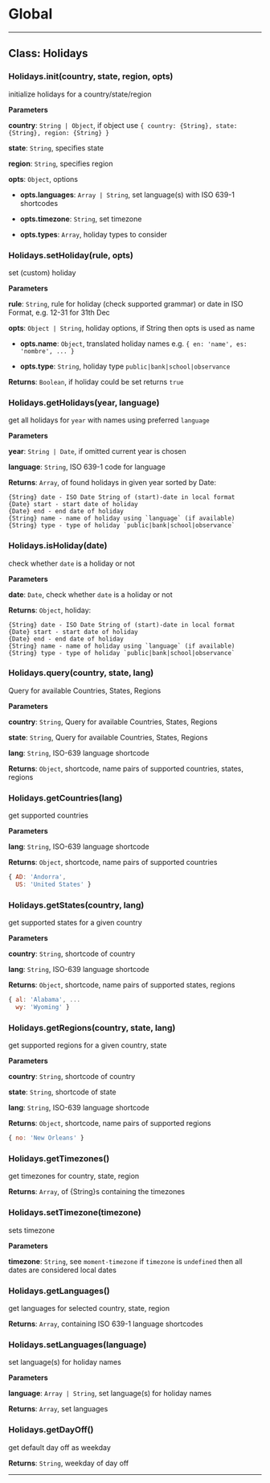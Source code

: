 # Global





* * *

## Class: Holidays


### Holidays.init(country, state, region, opts) 

initialize holidays for a country/state/region

**Parameters**

**country**: `String | Object`, if object use `{ country: {String}, state: {String}, region: {String} }`

**state**: `String`, specifies state

**region**: `String`, specifies region

**opts**: `Object`, options

 - **opts.languages**: `Array | String`, set language(s) with ISO 639-1 shortcodes

 - **opts.timezone**: `String`, set timezone

 - **opts.types**: `Array`, holiday types to consider


### Holidays.setHoliday(rule, opts) 

set (custom) holiday

**Parameters**

**rule**: `String`, rule for holiday (check supported grammar) or date in ISO Format, e.g. 12-31 for 31th Dec

**opts**: `Object | String`, holiday options, if String then opts is used as name

 - **opts.name**: `Object`, translated holiday names e.g. `{ en: 'name', es: 'nombre', ... }`

 - **opts.type**: `String`, holiday type `public|bank|school|observance`

**Returns**: `Boolean`, if holiday could be set returns `true`

### Holidays.getHolidays(year, language) 

get all holidays for `year` with names using preferred `language`

**Parameters**

**year**: `String | Date`, if omitted current year is chosen

**language**: `String`, ISO 639-1 code for language

**Returns**: `Array`, of found holidays in given year sorted by Date:
```
{String} date - ISO Date String of (start)-date in local format
{Date} start - start date of holiday
{Date} end - end date of holiday
{String} name - name of holiday using `language` (if available)
{String} type - type of holiday `public|bank|school|observance`
```

### Holidays.isHoliday(date) 

check whether `date` is a holiday or not

**Parameters**

**date**: `Date`, check whether `date` is a holiday or not

**Returns**: `Object`, holiday:
```
{String} date - ISO Date String of (start)-date in local format
{Date} start - start date of holiday
{Date} end - end date of holiday
{String} name - name of holiday using `language` (if available)
{String} type - type of holiday `public|bank|school|observance`
```

### Holidays.query(country, state, lang) 

Query for available Countries, States, Regions

**Parameters**

**country**: `String`, Query for available Countries, States, Regions

**state**: `String`, Query for available Countries, States, Regions

**lang**: `String`, ISO-639 language shortcode

**Returns**: `Object`, shortcode, name pairs of supported countries, states, regions

### Holidays.getCountries(lang) 

get supported countries

**Parameters**

**lang**: `String`, ISO-639 language shortcode

**Returns**: `Object`, shortcode, name pairs of supported countries
```js
{ AD: 'Andorra',
  US: 'United States' }
```

### Holidays.getStates(country, lang) 

get supported states for a given country

**Parameters**

**country**: `String`, shortcode of country

**lang**: `String`, ISO-639 language shortcode

**Returns**: `Object`, shortcode, name pairs of supported states, regions
```js
{ al: 'Alabama', ...
  wy: 'Wyoming' }
```

### Holidays.getRegions(country, state, lang) 

get supported regions for a given country, state

**Parameters**

**country**: `String`, shortcode of country

**state**: `String`, shortcode of state

**lang**: `String`, ISO-639 language shortcode

**Returns**: `Object`, shortcode, name pairs of supported regions
```js
{ no: 'New Orleans' }
```

### Holidays.getTimezones() 

get timezones for country, state, region

**Returns**: `Array`, of {String}s containing the timezones

### Holidays.setTimezone(timezone) 

sets timezone

**Parameters**

**timezone**: `String`, see `moment-timezone`
if `timezone` is `undefined` then all dates are considered local dates


### Holidays.getLanguages() 

get languages for selected country, state, region

**Returns**: `Array`, containing ISO 639-1 language shortcodes

### Holidays.setLanguages(language) 

set language(s) for holiday names

**Parameters**

**language**: `Array | String`, set language(s) for holiday names

**Returns**: `Array`, set languages

### Holidays.getDayOff() 

get default day off as weekday

**Returns**: `String`, weekday of day off



* * *










